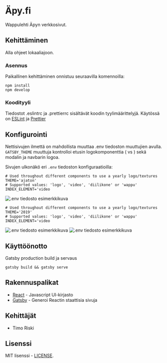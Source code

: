 # Äpy.fi

Wappulehti Äpyn verkkosivut.

## Kehittäminen

Alla ohjeet lokaaliajoon.

### Asennus

Paikallinen kehittäminen onnistuu seuraavilla komennoilla:

```
npm install
npm develop
```

### Koodityyli

Tiedostot .eslintrc ja .prettierrc sisältävät koodin tyylimäärittelyjä. Käytössä on [ESLint](https://eslint.org/) ja [Prettier](https://prettier.io/)

## Konfigurointi

Nettisivujen ilmettä on mahdollista muuttaa .env tiedoston muuttujien avulla. `GATSBY_THEME` muuttuja kontrolloi etusin logokomponenttia (<Logo /> vs <Logo2019 />) sekä modalin ja navbarin logoa.

Sivujen ulkonäkö eri `.env` tiedoston konfiguraatioilla:
```
# Used throughout different components to use a yearly logo/textures
THEME='ajaton'
# Supported values: 'logo', 'video', 'diilikone' or 'wappu'
INDEX_ELEMENT='video
```

![.env tiedosto esimerkkikuva](docs/env-example-ajaton-1.png)

```
# Used throughout different components to use a yearly logo/textures
THEME='2019'
# Supported values: 'logo', 'video', 'diilikone' or 'wappu'
INDEX_ELEMENT='video
```

![.env tiedosto esimerkkikuva](docs/env-example-2019-1.png)
![.env tiedosto esimerkkikuva](docs/env-example-2019-2.png)

## Käyttöönotto

Gatsby production build ja servaus

```
gatsby build && gatsby serve
```

## Rakennuspalikat

* [React](https://reactjs.org/) - Javascript UI-kirjasto
* [Gatsby](https://www.gatsbyjs.org/) - Generoi Reactin staattisia sivuja

## Kehittäjät

* Timo Riski

## Lisenssi

MIT lisenssi - [LICENSE](LICENSE).
